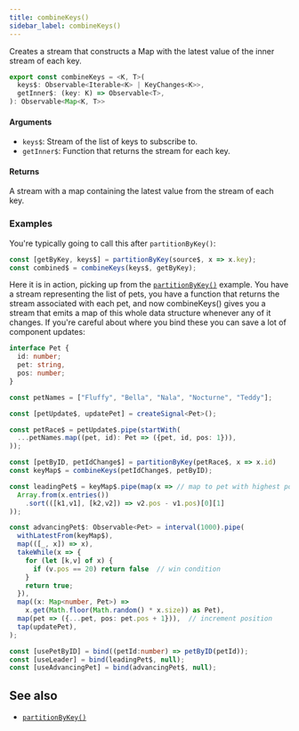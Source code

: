```yaml
---
title: combineKeys()
sidebar_label: combineKeys()
---
```


Creates a stream that constructs a Map with the latest value of the inner stream
of each key.

```ts
export const combineKeys = <K, T>(
  keys$: Observable<Iterable<K> | KeyChanges<K>>,
  getInner$: (key: K) => Observable<T>,
): Observable<Map<K, T>>
```

#### Arguments

- `keys$`: Stream of the list of keys to subscribe to.
- `getInner$`: Function that returns the stream for each key.

#### Returns

A stream with a map containing the latest value from the stream of each key.

### Examples

You're typically going to call this after `partitionByKey()`:

```ts
const [getByKey, keys$] = partitionByKey(source$, x => x.key);
const combined$ = combineKeys(keys$, getByKey);
```

Here it is in action, picking up from the [`partitionByKey()`](partitionByKey)
example. You have a stream representing the list of pets, you have a function
that returns the stream associated with each pet, and now combineKeys() gives
you a stream that emits a map of this whole data structure whenever any of it
changes. If you're careful about where you bind these you can save a lot of
component updates:

```ts
interface Pet {
  id: number;
  pet: string,
  pos: number;
}

const petNames = ["Fluffy", "Bella", "Nala", "Nocturne", "Teddy"];

const [petUpdate$, updatePet] = createSignal<Pet>();

const petRace$ = petUpdate$.pipe(startWith(
  ...petNames.map((pet, id): Pet => ({pet, id, pos: 1})),
));

const [petByID, petIdChange$] = partitionByKey(petRace$, x => x.id)
const keyMap$ = combineKeys(petIdChange$, petByID);

const leadingPet$ = keyMap$.pipe(map(x => // map to pet with highest pos
  Array.from(x.entries())
    .sort(([k1,v1], [k2,v2]) => v2.pos - v1.pos)[0][1]
));

const advancingPet$: Observable<Pet> = interval(1000).pipe(
  withLatestFrom(keyMap$),
  map(([_, x]) => x),
  takeWhile(x => {
    for (let [k,v] of x) {
      if (v.pos == 20) return false  // win condition
    }
    return true;
  }),
  map((x: Map<number, Pet>) =>
    x.get(Math.floor(Math.random() * x.size)) as Pet),
  map(pet => ({...pet, pos: pet.pos + 1})),  // increment position
  tap(updatePet),
);

const [usePetByID] = bind((petId:number) => petByID(petId));
const [useLeader] = bind(leadingPet$, null);
const [useAdvancingPet] = bind(advancingPet$, null);
```

## See also

- [`partitionByKey()`](partitionByKey)
